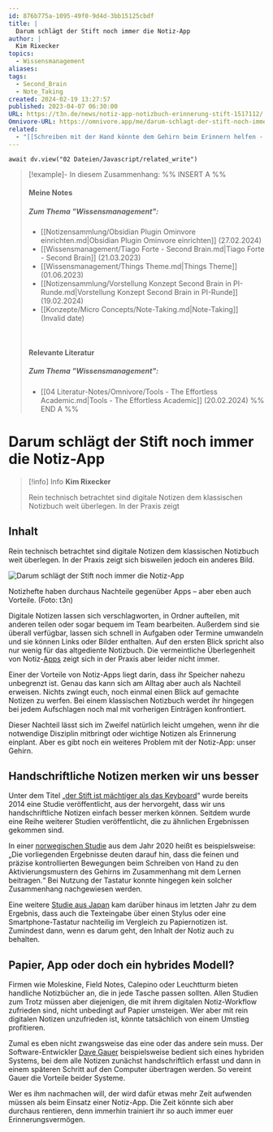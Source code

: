 ```yaml
---
id: 876b775a-1095-49f0-9d4d-3bb15125cbdf
title: |
  Darum schlägt der Stift noch immer die Notiz-App
author: |
  Kim Rixecker
topics:
  - Wissensmanagement
aliases: 
tags:
  - Second_Brain
  - Note_Taking
created: 2024-02-19 13:27:57
published: 2023-04-07 06:30:00
URL: https://t3n.de/news/notiz-app-notizbuch-erinnerung-stift-1517112/
Omnivore-URL: https://omnivore.app/me/darum-schlagt-der-stift-noch-immer-die-notiz-app-18dc1565505
related:
  - "[[Schreiben mit der Hand könnte dem Gehirn beim Erinnern helfen - DER SPIEGEL]]"
---
```


```dataviewjs
await dv.view("02 Dateien/Javascript/related_write")
```
> [!example]- In diesem Zusammenhang:
> %% INSERT A %%
> #### Meine Notes
> ##### Zum Thema "Wissensmanagement":
> - [[Notizensammlung/Obsidian Plugin Ominvore einrichten.md|Obsidian Plugin Ominvore einrichten]] (27.02.2024)
> - [[Wissensmanagement/Tiago Forte - Second Brain.md|Tiago Forte - Second Brain]] (21.03.2023)
> - [[Wissensmanagement/Things Theme.md|Things Theme]] (01.06.2023)
> - [[Notizensammlung/Vorstellung Konzept Second Brain in PI-Runde.md|Vorstellung Konzept Second Brain in PI-Runde]] (19.02.2024)
> - [[Konzepte/Micro Concepts/Note-Taking.md|Note-Taking]] (Invalid date)
> 
> &nbsp;
> #### Relevante Literatur
> ##### Zum Thema "Wissensmanagement":
> - [[04 Literatur-Notes/Omnivore/Tools - The Effortless Academic.md|Tools - The Effortless Academic]] (20.02.2024)
> %% END A %%

# Darum schlägt der Stift noch immer die Notiz-App

> [!info] Info
> **Kim Rixecker**
> 
> Rein technisch betrachtet sind digitale Notizen dem klassischen Notizbuch weit überlegen. In der Praxis zeigt


## Inhalt

Rein technisch betrachtet sind digitale Notizen dem klassischen Notizbuch weit überlegen. In der Praxis zeigt sich bisweilen jedoch ein anderes Bild.

![Darum schlägt der Stift noch immer die Notiz-App](https://proxy-prod.omnivore-image-cache.app/620x350,s_rsgFIsS3LT2uwcAO-vfceHzuWNuAKONVtyPtEq-1-A/https://images.t3n.de/news/wp-content/uploads/2022/11/notizbuch-vs-notiz-app.jpg?class=hero "Darum schlägt der Stift noch immer die Notiz-App") 

 Notizhefte haben durchaus Nachteile gegenüber Apps – aber eben auch Vorteile. (Foto: t3n)

Digitale Notizen lassen sich verschlagworten, in Ordner aufteilen, mit anderen teilen oder sogar bequem im Team bearbeiten. Außerdem sind sie überall verfügbar, lassen sich schnell in Aufgaben oder Termine umwandeln und sie können Links oder Bilder enthalten. Auf den ersten Blick spricht also nur wenig für das altgediente Notizbuch. Die vermeintliche Überlegenheit von Notiz-[Apps](https://t3n.de/tag/apps/ "Weitere News zu Apps") zeigt sich in der Praxis aber leider nicht immer.

Einer der Vorteile von Notiz-Apps liegt darin, dass ihr Speicher nahezu unbegrenzt ist. Genau das kann sich am Alltag aber auch als Nachteil erweisen. Nichts zwingt euch, noch einmal einen Blick auf gemachte Notizen zu werfen. Bei einem klassischen Notizbuch werdet ihr hingegen bei jedem Aufschlagen noch mal mit vorherigen Einträgen konfrontiert.

Dieser Nachteil lässt sich im Zweifel natürlich leicht umgehen, wenn ihr die notwendige Disziplin mitbringt oder wichtige Notizen als Erinnerung einplant. Aber es gibt noch ein weiteres Problem mit der Notiz-App: unser Gehirn.

## Handschriftliche Notizen merken wir uns besser

Unter dem Titel „[der Stift ist mächtiger als das Keyboard](https://journals.sagepub.com/doi/10.1177/0956797614524581 "Die externe Seite im neuen Tab/Fenster öffnen")“ wurde bereits 2014 eine Studie veröffentlicht, aus der hervorgeht, dass wir uns handschriftliche Notizen einfach besser merken können. Seitdem wurde eine Reihe weiterer Studien veröffentlicht, die zu ähnlichen Ergebnissen gekommen sind.

In einer [norwegischen Studie](https://www.frontiersin.org/articles/10.3389/fpsyg.2020.01810/full "Die externe Seite im neuen Tab/Fenster öffnen") aus dem Jahr 2020 heißt es beispielsweise: „Die vorliegenden Ergebnisse deuten darauf hin, dass die feinen und präzise kontrollierten Bewegungen beim Schreiben von Hand zu den Aktivierungsmustern des Gehirns im Zusammenhang mit dem Lernen beitragen.“ Bei Nutzung der Tastatur konnte hingegen kein solcher Zusammenhang nachgewiesen werden.

Eine weitere [Studie aus Japan](https://www.frontiersin.org/articles/10.3389/fnbeh.2021.634158/full "Die externe Seite im neuen Tab/Fenster öffnen") kam darüber hinaus im letzten Jahr zu dem Ergebnis, dass auch die Texteingabe über einen Stylus oder eine Smartphone-Tastatur nachteilig im Vergleich zu Papiernotizen ist. Zumindest dann, wenn es darum geht, den Inhalt der Notiz auch zu behalten.

## Papier, App oder doch ein hybrides Modell?

Firmen wie Moleskine, Field Notes, Calepino oder Leuchtturm bieten handliche Notizbücher an, die in jede Tasche passen sollten. Allen Studien zum Trotz müssen aber diejenigen, die mit ihrem digitalen Notiz-Workflow zufrieden sind, nicht unbedingt auf Papier umsteigen. Wer aber mit rein digitalen Notizen unzufrieden ist, könnte tatsächlich von einem Umstieg profitieren.

Zumal es eben nicht zwangsweise das eine oder das andere sein muss. Der Software-Entwickler [Dave Gauer](http://ratfactor.com/notes "Die externe Seite im neuen Tab/Fenster öffnen") beispielsweise bedient sich eines hybriden Systems, bei dem alle Notizen zunächst handschriftlich erfasst und dann in einem späteren Schritt auf den Computer übertragen werden. So vereint Gauer die Vorteile beider Systeme.

Wer es ihm nachmachen will, der wird dafür etwas mehr Zeit aufwenden müssen als beim Einsatz einer Notiz-App. Die Zeit könnte sich aber durchaus rentieren, denn immerhin trainiert ihr so auch immer euer Erinnerungsvermögen.